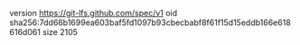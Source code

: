 version https://git-lfs.github.com/spec/v1
oid sha256:7dd66b1699ea603baf5fd1097b93cbecbabf8f61f15d15eddb166e618616d061
size 2105

